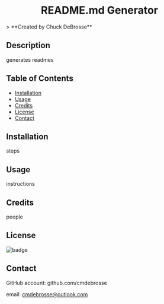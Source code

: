 
  <h1 align="center">README.md Generator</h1>
  > **Created by Chuck DeBrosse**

  ## Description
  generates readmes

  ## Table of Contents
  - [Installation](#installation)
  - [Usage](#usage)
  - [Credits](#credits)
  - [License](#license)
  - [Contact](#contact)

  ## Installation
  steps

  ## Usage
  instructions

  ## Credits
  people

  ## License
  ![badge](https://img.shields.io/badge/Apache2.0-license-brightgreen)

  ## Contact
  GitHub account: github.com/cmdebrosse

  email: cmdebrosse@outlook.com